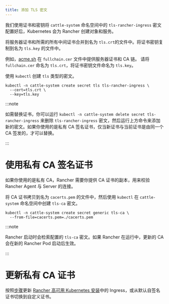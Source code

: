 ```yaml
---
title: 添加 TLS 密文
---
```


我们使用证书和密钥将 `cattle-system` 命名空间中的 `tls-rancher-ingress` 密文配置好后，Kubernetes 会为 Rancher 创建对象和服务。

将服务器证书和所需的所有中间证书合并到名为 `tls.crt`的文件中。将证书密钥复制到名为 `tls.key` 的文件中。

例如，[acme.sh](https://acme.sh) 在 `fullchain.cer` 文件中提供服务器证书和 CA 链。
请将 `fullchain.cer` 命名为 `tls.crt`，将证书密钥文件命名为 `tls.key`。

使用 `kubectl` 创建 `tls` 类型的密文。

```
kubectl -n cattle-system create secret tls tls-rancher-ingress \
  --cert=tls.crt \
  --key=tls.key
```

:::note

如需替换证书，你可以运行 `kubectl -n cattle-system delete secret tls-rancher-ingress` 来删除 `tls-rancher-ingress` 密文，然后运行上方命令来添加新的密文。如果你使用的是私有 CA 签名证书，仅当新证书与当前证书是由同一个 CA 签发的，才可以替换。

:::

# 使用私有 CA 签名证书

如果你使用的是私有 CA，Rancher 需要你提供 CA 证书的副本，用来校验 Rancher Agent 与 Server 的连接。

将 CA 证书拷贝到名为 `cacerts.pem` 的文件中，然后使用 `kubectl` 在 `cattle-system` 命名空间中创建 `tls-ca` 密文。

```
kubectl -n cattle-system create secret generic tls-ca \
  --from-file=cacerts.pem=./cacerts.pem
```

:::note

Rancher 启动时会检索配置的 `tls-ca` 密文。如果 Rancher 在运行中，更新的 CA 会在新的 Rancher Pod 启动后生效。

:::

# 更新私有 CA 证书

按照[步骤](update-rancher-certificate.md)更新 [Rancher 高可用 Kubernetes 安装](../../../pages-for-subheaders/install-upgrade-on-a-kubernetes-cluster.md)中的 Ingress，或从默认自签名证书切换到自定义证书。